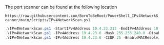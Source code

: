 
The port scanner can be found at the following location


`https://raw.githubusercontent.com/BornToBeRoot/PowerShell_IPv4NetworkScanner/main/Scripts/IPv4NetworkScan.ps1`

```PowerShell
.\IPv4NetworkScan.ps1 -StartIPv4Address 10.4.23.213 -EndIPv4Address 10.4.23.254
.\IPv4NetworkScan.ps1 -IPv4Address 10.4.23.0 -Mask 255.255.240.0 -DisableDNSResolving
.\IPv4NetworkScan.ps1 -IPv4Address 10.4.23.0 -CIDR 25 -EnableMACResolving
```